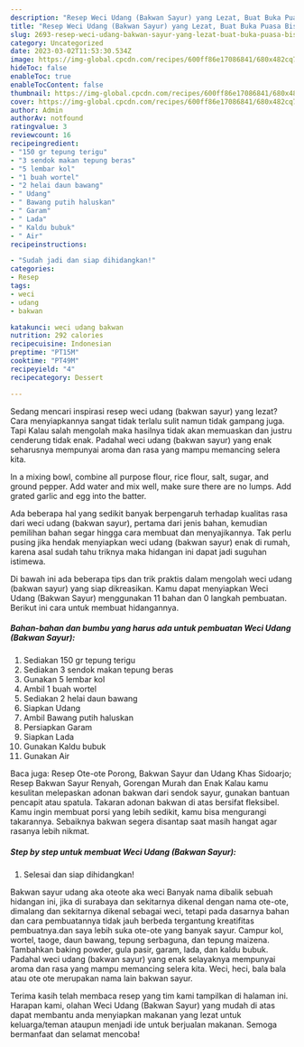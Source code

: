 ```yaml
---
description: "Resep Weci Udang (Bakwan Sayur) yang Lezat, Buat Buka Puasa Bisa Manjain Lidah"
title: "Resep Weci Udang (Bakwan Sayur) yang Lezat, Buat Buka Puasa Bisa Manjain Lidah"
slug: 2693-resep-weci-udang-bakwan-sayur-yang-lezat-buat-buka-puasa-bisa-manjain-lidah
category: Uncategorized
date: 2023-03-02T11:53:30.534Z
image: https://img-global.cpcdn.com/recipes/600ff86e17086841/680x482cq70/weci-udang-bakwan-sayur-foto-resep-utama.jpg
hideToc: false
enableToc: true
enableTocContent: false
thumbnail: https://img-global.cpcdn.com/recipes/600ff86e17086841/680x482cq70/weci-udang-bakwan-sayur-foto-resep-utama.jpg
cover: https://img-global.cpcdn.com/recipes/600ff86e17086841/680x482cq70/weci-udang-bakwan-sayur-foto-resep-utama.jpg
author: Admin
authorAv: notfound
ratingvalue: 3
reviewcount: 16
recipeingredient:
- "150 gr tepung terigu"
- "3 sendok makan tepung beras"
- "5 lembar kol"
- "1 buah wortel"
- "2 helai daun bawang"
- " Udang"
- " Bawang putih haluskan"
- " Garam"
- " Lada"
- " Kaldu bubuk"
- " Air"
recipeinstructions:

- "Sudah jadi dan siap dihidangkan!"
categories:
- Resep
tags:
- weci
- udang
- bakwan

katakunci: weci udang bakwan 
nutrition: 292 calories
recipecuisine: Indonesian
preptime: "PT15M"
cooktime: "PT49M"
recipeyield: "4"
recipecategory: Dessert

---
```



Sedang mencari inspirasi resep weci udang (bakwan sayur) yang lezat? Cara menyiapkannya sangat tidak terlalu sulit namun tidak gampang juga. Tapi Kalau salah mengolah maka hasilnya tidak akan memuaskan dan justru cenderung tidak enak. Padahal weci udang (bakwan sayur) yang enak seharusnya mempunyai aroma dan rasa yang mampu memancing selera kita.


In a mixing bowl, combine all purpose flour, rice flour, salt, sugar, and ground pepper. Add water and mix well, make sure there are no lumps. Add grated garlic and egg into the batter.

Ada beberapa hal yang sedikit banyak berpengaruh terhadap kualitas rasa dari weci udang (bakwan sayur), pertama dari jenis bahan, kemudian pemilihan bahan segar hingga cara membuat dan menyajikannya. Tak perlu pusing jika hendak menyiapkan weci udang (bakwan sayur) enak di rumah, karena asal sudah tahu triknya maka hidangan ini dapat jadi suguhan istimewa.


Di bawah ini ada beberapa tips dan trik praktis dalam mengolah weci udang (bakwan sayur) yang siap dikreasikan. Kamu dapat menyiapkan Weci Udang (Bakwan Sayur) menggunakan 11 bahan dan 0 langkah pembuatan. Berikut ini cara untuk membuat hidangannya.

<!--inarticleads1-->

##### Bahan-bahan dan bumbu yang harus ada untuk pembuatan Weci Udang (Bakwan Sayur):

1. Sediakan 150 gr tepung terigu
1. Sediakan 3 sendok makan tepung beras
1. Gunakan 5 lembar kol
1. Ambil 1 buah wortel
1. Sediakan 2 helai daun bawang
1. Siapkan  Udang
1. Ambil  Bawang putih haluskan
1. Persiapkan  Garam
1. Siapkan  Lada
1. Gunakan  Kaldu bubuk
1. Gunakan  Air


Baca juga: Resep Ote-ote Porong, Bakwan Sayur dan Udang Khas Sidoarjo; Resep Bakwan Sayur Renyah, Gorengan Murah dan Enak Kalau kamu kesulitan melepaskan adonan bakwan dari sendok sayur, gunakan bantuan pencapit atau spatula. Takaran adonan bakwan di atas bersifat fleksibel. Kamu ingin membuat porsi yang lebih sedikit, kamu bisa mengurangi takarannya. Sebaiknya bakwan segera disantap saat masih hangat agar rasanya lebih nikmat. 

<!--inarticleads2-->

##### Step by step untuk membuat Weci Udang (Bakwan Sayur):


1. Selesai dan siap dihidangkan!

Bakwan sayur udang aka oteote aka weci Banyak nama dibalik sebuah hidangan ini, jika di surabaya dan sekitarnya dikenal dengan nama ote-ote, dimalang dan sekitarnya dikenal sebagai weci, tetapi pada dasarnya bahan dan cara pembuatannya tidak jauh berbeda tergantung kreatifitas pembuatnya.dan saya lebih suka ote-ote yang banyak sayur. Campur kol, wortel, taoge, daun bawang, tepung serbaguna, dan tepung maizena. Tambahkan baking powder, gula pasir, garam, lada, dan kaldu bubuk. Padahal weci udang (bakwan sayur) yang enak selayaknya mempunyai aroma dan rasa yang mampu memancing selera kita. Weci, heci, bala bala atau ote ote merupakan nama lain bakwan sayur. 

Terima kasih telah membaca resep yang tim kami tampilkan di halaman ini. Harapan kami, olahan Weci Udang (Bakwan Sayur) yang mudah di atas dapat membantu anda menyiapkan makanan yang lezat untuk keluarga/teman ataupun menjadi ide untuk berjualan makanan. Semoga bermanfaat dan selamat mencoba!
